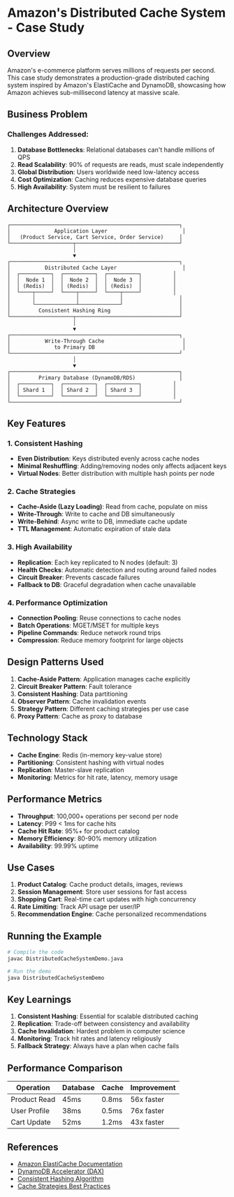 # Amazon's Distributed Cache System - Case Study

## Overview

Amazon's e-commerce platform serves millions of requests per second. This case study demonstrates a production-grade distributed caching system inspired by Amazon's ElastiCache and DynamoDB, showcasing how Amazon achieves sub-millisecond latency at massive scale.

## Business Problem

### Challenges Addressed:
1. **Database Bottlenecks**: Relational databases can't handle millions of QPS
2. **Read Scalability**: 90% of requests are reads, must scale independently
3. **Global Distribution**: Users worldwide need low-latency access
4. **Cost Optimization**: Caching reduces expensive database queries
5. **High Availability**: System must be resilient to failures

## Architecture Overview

```
┌──────────────────────────────────────────────────────┐
│              Application Layer                        │
│   (Product Service, Cart Service, Order Service)     │
└────────────────────┬─────────────────────────────────┘
                     │
                     ▼
┌──────────────────────────────────────────────────────┐
│           Distributed Cache Layer                     │
│  ┌──────────┐  ┌──────────┐  ┌──────────┐          │
│  │  Node 1  │  │  Node 2  │  │  Node 3  │          │
│  │ (Redis)  │  │ (Redis)  │  │ (Redis)  │          │
│  └────┬─────┘  └────┬─────┘  └────┬─────┘          │
│       │             │             │                  │
│       └─────────────┴─────────────┘                  │
│         Consistent Hashing Ring                      │
└────────────────────┬─────────────────────────────────┘
                     │
                     ▼
┌──────────────────────────────────────────────────────┐
│           Write-Through Cache                         │
│              to Primary DB                            │
└──────────────────────────────────────────────────────┘
                     │
                     ▼
┌──────────────────────────────────────────────────────┐
│         Primary Database (DynamoDB/RDS)              │
│  ┌──────────┐  ┌──────────┐  ┌──────────┐          │
│  │ Shard 1  │  │ Shard 2  │  │ Shard 3  │          │
│  └──────────┘  └──────────┘  └──────────┘          │
└──────────────────────────────────────────────────────┘
```

## Key Features

### 1. Consistent Hashing
- **Even Distribution**: Keys distributed evenly across cache nodes
- **Minimal Reshuffling**: Adding/removing nodes only affects adjacent keys
- **Virtual Nodes**: Better distribution with multiple hash points per node

### 2. Cache Strategies
- **Cache-Aside (Lazy Loading)**: Read from cache, populate on miss
- **Write-Through**: Write to cache and DB simultaneously
- **Write-Behind**: Async write to DB, immediate cache update
- **TTL Management**: Automatic expiration of stale data

### 3. High Availability
- **Replication**: Each key replicated to N nodes (default: 3)
- **Health Checks**: Automatic detection and routing around failed nodes
- **Circuit Breaker**: Prevents cascade failures
- **Fallback to DB**: Graceful degradation when cache unavailable

### 4. Performance Optimization
- **Connection Pooling**: Reuse connections to cache nodes
- **Batch Operations**: MGET/MSET for multiple keys
- **Pipeline Commands**: Reduce network round trips
- **Compression**: Reduce memory footprint for large objects

## Design Patterns Used

1. **Cache-Aside Pattern**: Application manages cache explicitly
2. **Circuit Breaker Pattern**: Fault tolerance
3. **Consistent Hashing**: Data partitioning
4. **Observer Pattern**: Cache invalidation events
5. **Strategy Pattern**: Different caching strategies per use case
6. **Proxy Pattern**: Cache as proxy to database

## Technology Stack

- **Cache Engine**: Redis (in-memory key-value store)
- **Partitioning**: Consistent hashing with virtual nodes
- **Replication**: Master-slave replication
- **Monitoring**: Metrics for hit rate, latency, memory usage

## Performance Metrics

- **Throughput**: 100,000+ operations per second per node
- **Latency**: P99 < 1ms for cache hits
- **Cache Hit Rate**: 95%+ for product catalog
- **Memory Efficiency**: 80-90% memory utilization
- **Availability**: 99.99% uptime

## Use Cases

1. **Product Catalog**: Cache product details, images, reviews
2. **Session Management**: Store user sessions for fast access
3. **Shopping Cart**: Real-time cart updates with high concurrency
4. **Rate Limiting**: Track API usage per user/IP
5. **Recommendation Engine**: Cache personalized recommendations

## Running the Example

```bash
# Compile the code
javac DistributedCacheSystemDemo.java

# Run the demo
java DistributedCacheSystemDemo
```

## Key Learnings

1. **Consistent Hashing**: Essential for scalable distributed caching
2. **Replication**: Trade-off between consistency and availability
3. **Cache Invalidation**: Hardest problem in computer science
4. **Monitoring**: Track hit rates and latency religiously
5. **Fallback Strategy**: Always have a plan when cache fails

## Performance Comparison

| Operation | Database | Cache | Improvement |
|-----------|----------|-------|-------------|
| Product Read | 45ms | 0.8ms | 56x faster |
| User Profile | 38ms | 0.5ms | 76x faster |
| Cart Update | 52ms | 1.2ms | 43x faster |

## References

- [Amazon ElastiCache Documentation](https://aws.amazon.com/elasticache/)
- [DynamoDB Accelerator (DAX)](https://aws.amazon.com/dynamodb/dax/)
- [Consistent Hashing Algorithm](https://en.wikipedia.org/wiki/Consistent_hashing)
- [Cache Strategies Best Practices](https://aws.amazon.com/caching/best-practices/)
